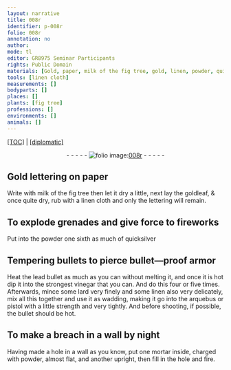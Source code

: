 ```yaml
---
layout: narrative
title: 008r
identifier: p-008r
folio: 008r
annotation: no
author:
mode: tl
editor: GR8975 Seminar Participants
rights: Public Domain
materials: [Gold, paper, milk of the fig tree, gold, linen, powder, quicksilver, lead, vinegar, lard]
tools: [linen cloth]
measurements: []
bodyparts: []
places: []
plants: [fig tree]
professions: []
environments: []
animals: []
---
```


<p><a href="{{ site.baseurl }}/translation/">[TOC]</a> | <a href="{{ site.baseurl }}/texts/p-008r_tc/">[diplomatic]</a></p><div class="folio" align="center">- - - - - <a href="http://gallica.bnf.fr/ark:/12148/btv1b10500001g/f21.image" target="_blank"><img src="https://cu-mkp.github.io/2017-workshop-edition/assets/photo-icon.png" alt="folio image: " style="display:inline-block; margin-bottom:-3px;"/>008r</a> - - - - - </div>  
  

## <span class="m">Gold</span> lettering on <span class="m">paper</span>

 
Write with <span class="m">milk of the <span class="pa">fig tree</span></span> then let it dry a little, next lay the <span class="m">gold</span>leaf, & once quite dry, rub with a <span class="tl"><span class="m">linen</span> cloth</span> and only the lettering will remain.
 
 
  

## To explode grenades and give force to fireworks

 
Put into the <span class="m">powder</span> one sixth as much of <span class="m">quicksilver</span>
 
 
  

## Tempering bullets to pierce bullet—proof armor

 
Heat the <span class="m">lead</span> bullet as much as you can without melting it, and once it is hot dip it into the strongest <span class="m">vinegar</span> that you can. And do this four or five times. Afterwards, mince some <span class="m">lard</span> very finely and some <span class="m">linen</span> also very delicately, mix all this together and use it as wadding, making it go into the arquebus or pistol with a little strength and very tightly. And before shooting, if possible, the bullet should be hot.
 
 
  

## To make a breach in a wall by night

 
Having made a hole in a wall as you know, put one mortar inside, charged with <span class="m">powder</span>, almost flat, and another upright, then fill in the hole and fire.
 
